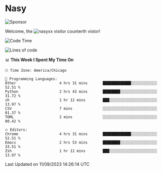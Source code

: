 # Nasy

<!--
<p align="center">
<img height="200" src="https://github-readme-stats.vercel.app/api?username=nasyxx&count_private=true&show_icons=true&theme=dracula&include_all_commits=true"/>
<img height="200" src="https://github-readme-stats.vercel.app/api/top-langs/?username=nasyxx&theme=dracula&hide=html,jupyter+notebook&count_private=true&show_icons=true"/>
</p>

  
----------------
-->

![Sponsor](https://img.shields.io/static/v1.svg?label=Sponsor&message=%E2%9D%A4&logo=GitHub&style=flat&color=pink)
 
Welcome, the ![nasyxx visitor counter](https://count.getloli.com/get/@nasyxx?theme=rule34)th vistor!
 
<!--START_SECTION:waka-->
![Code Time](http://img.shields.io/badge/Code%20Time-3%2C682%20hrs%205%20mins-blue)

![Lines of code](https://img.shields.io/badge/From%20Hello%20World%20I%27ve%20Written-6.3%20million%20lines%20of%20code-blue)

📊 **This Week I Spent My Time On** 

```text
🕑︎ Time Zone: America/Chicago

💬 Programming Languages: 
Other                    4 hrs 31 mins       █████████████░░░░░░░░░░░░   52.51 % 
Python                   2 hrs 43 mins       ████████░░░░░░░░░░░░░░░░░   31.72 % 
sh                       1 hr 12 mins        ███░░░░░░░░░░░░░░░░░░░░░░   13.97 % 
CSV                      7 mins              ░░░░░░░░░░░░░░░░░░░░░░░░░   01.37 % 
TOML                     2 mins              ░░░░░░░░░░░░░░░░░░░░░░░░░   00.42 % 

🔥 Editors: 
Chrome                   4 hrs 31 mins       █████████████░░░░░░░░░░░░   52.51 % 
Emacs                    2 hrs 53 mins       ████████░░░░░░░░░░░░░░░░░   33.51 % 
Zsh                      1 hr 12 mins        ███░░░░░░░░░░░░░░░░░░░░░░   13.97 % 
```


 Last Updated on 11/09/2023 14:26:14 UTC
<!--END_SECTION:waka-->

<!-- ![visitors](https://visitor-badge.laobi.icu/badge?page_id=nasyxx.nasyxx) -->
